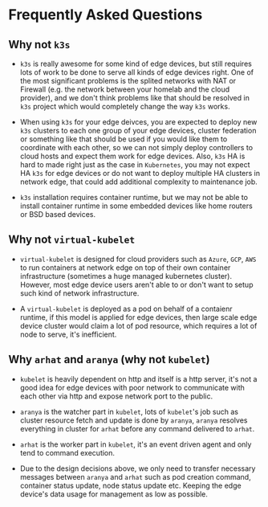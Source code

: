 # Frequently Asked Questions

## Why not `k3s`

- `k3s` is really awesome for some kind of edge devices, but still requires lots of work to be done to serve all kinds of edge devices right. One of the most significant problems is the splited networks with NAT or Firewall (e.g. the network between your homelab and the cloud provider), and we don't think problems like that should be resolved in `k3s` project which would completely change the way `k3s` works.

- When using `k3s` for your edge deivces, you are expected to deploy new `k3s` clusters to each one group of your edge devices, cluster federation or something like that should be used if you would like them to coordinate with each other, so we can not simply deploy controllers to cloud hosts and expect them work for edge devices. Also, `k3s` HA is hard to made right just as the case in `Kubernetes`, you may not expect HA `k3s` for edge devices or do not want to deploy multiple HA clusters in network edge, that could add additional complexity to maintenance job.

- `k3s` installation requires container runtime, but we may not be able to install container runtime in some embedded devices like home routers or BSD based devices.

## Why not `virtual-kubelet`

- `virtual-kubelet` is designed for cloud providers such as `Azure`, `GCP`, `AWS` to run containers at network edge on top of their own container infrastructure (sometimes a huge managed kubernetes cluster). However, most edge device users aren't able to or don't want to setup such kind of network infrastructure.

- A `virtual-kubelet` is deployed as a pod on behalf of a contaienr runtime, if this model is applied for edge devices, then large scale edge device cluster would claim a lot of pod resource, which requires a lot of node to serve, it's inefficient.

## Why `arhat` and `aranya` (why not `kubelet`)

- `kubelet` is heavily dependent on http and itself is a http server, it's not a good idea for edge devices with poor network to communicate with each other via http and expose network port to the public.

- `aranya` is the watcher part in `kubelet`, lots of `kubelet`'s job such as cluster resource fetch and update is done by `aranya`, `aranya` resolves everything in cluster for `arhat` before any command delivered to `arhat`.

- `arhat` is the worker part in `kubelet`, it's an event driven agent and only tend to command execution.

- Due to the design decisions above, we only need to transfer necessary messages between `aranya` and `arhat` such as pod creation command, container status update, node status update etc. Keeping the edge device's data usage for management as low as possible.

